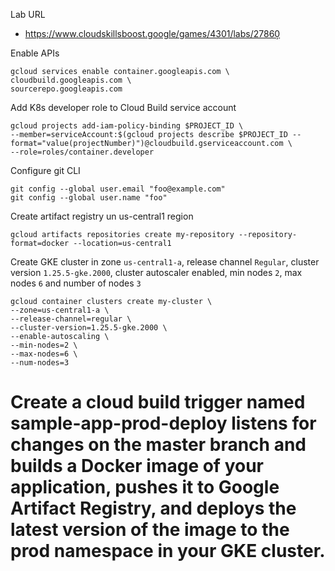 Lab URL
- https://www.cloudskillsboost.google/games/4301/labs/27860̦

Enable APIs

```shell
gcloud services enable container.googleapis.com \
cloudbuild.googleapis.com \
sourcerepo.googleapis.com
```

Add K8s developer role to Cloud Build service account

```shell
gcloud projects add-iam-policy-binding $PROJECT_ID \
--member=serviceAccount:$(gcloud projects describe $PROJECT_ID --format="value(projectNumber)")@cloudbuild.gserviceaccount.com \
--role=roles/container.developer
```

Configure git CLI

```shell
git config --global user.email "foo@example.com"
git config --global user.name "foo"
```

Create artifact registry un us-central1 region

```shell
gcloud artifacts repositories create my-repository --repository-format=docker --location=us-central1
```

Create GKE cluster in zone `us-central1-a`, release channel `Regular`, cluster version `1.25.5-gke.2000`, cluster autoscaler enabled, min nodes `2`, max nodes `6` and number of nodes `3`

```shell
gcloud container clusters create my-cluster \
--zone=us-central1-a \
--release-channel=regular \
--cluster-version=1.25.5-gke.2000 \
--enable-autoscaling \
--min-nodes=2 \
--max-nodes=6 \
--num-nodes=3
```

# Create a cloud build trigger named sample-app-prod-deploy listens for changes on the master branch and builds a Docker image of your application, pushes it to Google Artifact Registry, and deploys the latest version of the image to the prod namespace in your GKE cluster.

